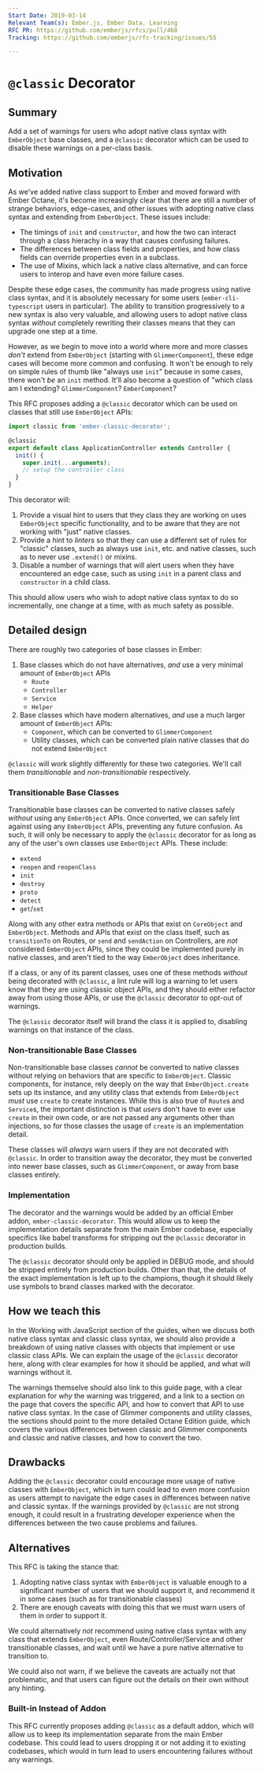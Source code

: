 ```yaml
---
Start Date: 2019-03-14
Relevant Team(s): Ember.js, Ember Data, Learning
RFC PR: https://github.com/emberjs/rfcs/pull/468
Tracking: https://github.com/emberjs/rfc-tracking/issues/55

---
```


# `@classic` Decorator

## Summary

Add a set of warnings for users who adopt native class syntax with
`EmberObject` base classes, and a `@classic` decorator which can be used to
disable these warnings on a per-class basis.

## Motivation

As we've added native class support to Ember and moved forward with Ember
Octane, it's become increasingly clear that there are still a number of strange
behaviors, edge-cases, and other issues with adopting native class syntax and
extending from `EmberObject`. These issues include:

- The timings of `init` and `constructor`, and how the two can interact through
  a class hierachy in a way that causes confusing failures.
- The differences between class fields and properties, and how class fields can
  override properties even in a subclass.
- The use of Mixins, which lack a native class alternative, and can force users
  to interop and have even more failure cases.

Despite these edge cases, the community has made progress using native class
syntax, and it is absolutely necessary for some users (`ember-cli-typescript`
users in particular). The ability to transition progressively to a new syntax is
also very valuable, and allowing users to adopt native class syntax _without_
completely rewriting their classes means that they can upgrade one step at a
time.

However, as we begin to move into a world where more and more classes _don't_
extend from `EmberObject` (starting with `GlimmerComponent`), these edge cases
will become more common and confusing. It won't be enough to rely on simple
rules of thumb like "always use `init`" because in some cases, there won't _be_
an `init` method. It'll also become a question of "which class am I extending?
`GlimmerComponent`? `EmberComponent`?

This RFC proposes adding a `@classic` decorator which can be used on classes
that still use `EmberObject` APIs:

```js
import classic from 'ember-classic-decorator';

@classic
export default class ApplicationController extends Controller {
  init() {
    super.init(...arguments);
    // setup the controller class
  }
}
```

This decorator will:

1. Provide a visual hint to users that they class they are working on uses
   `EmberObject` specific functionality, and to be aware that they are not
   working with "just" native classes.
2. Provide a hint to _linters_ so that they can use a different set of rules for
   "classic" classes, such as always use `init`, etc. and native classes, such
   as to never use `.extend()` or mixins.
3. Disable a number of warnings that will alert users when they have encountered
   an edge case, such as using `init` in a parent class and `constructor` in a
   child class.

This should allow users who wish to adopt native class syntax to do so
incrementally, one change at a time, with as much safety as possible.

## Detailed design

There are roughly two categories of base classes in Ember:

1. Base classes which do not have alternatives, _and_ use a very minimal amount
   of `EmberObject` APIs
   - `Route`
   - `Controller`
   - `Service`
   - `Helper`
2. Base classes which have modern alternatives, _and_ use a much larger amount
   of `EmberObject` APIs:
   - `Component`, which can be converted to `GlimmerComponent`
   - Utility classes, which can be converted plain native classes that do not
     extend `EmberObject`

`@classic` will work slightly differently for these two categories. We'll call
them _transitionable_ and _non-transitionable_ respectively.

### Transitionable Base Classes

Transitionable base classes can be converted to native classes safely _without_
using any `EmberObject` APIs. Once converted, we can safely lint against using
any `EmberObject` APIs, preventing any future confusion. As such, it will only
be necessary to apply the `@classic` decorator for as long as any of the user's
own classes use `EmberObject` APIs. These include:

- `extend`
- `reopen` and `reopenClass`
- `init`
- `destroy`
- `proto`
- `detect`
- `get`/`set`

Along with any other extra methods or APIs that exist on `CoreObject` and
`EmberObject`. Methods and APIs that exist on the class itself, such as
`transitionTo` on Routes, or `send` and `sendAction` on Controllers, are _not_
considered `EmberObject` APIs, since they could be implemented purely in native
classes, and aren't tied to the way `EmberObject` does inheritance.

If a class, or any of its parent classes, uses one of these methods _without_
being decorated with `@classic`, a lint rule will log a warning to let users
know that they are using classic object APIs, and they should either refactor
away from using those APIs, or use the `@classic` decorator to opt-out of
warnings.

The `@classic` decorator itself will brand the class it is applied to, disabling
warnings on that instance of the class.

### Non-transitionable Base Classes

Non-transitionable base classes _cannot_ be converted to native classes without
relying on behaviors that are specific to `EmberObject`. Classic components, for
instance, rely deeply on the way that `EmberObject.create` sets up its instance,
and any utility class that extends from `EmberObject` _must_ use `create` to
create instances. While this is also true of `Route`s and `Service`s, the
important distinction is that _users_ don't have to ever use `create` in their
own code, or are not passed any arguments other than injections, so for those
classes the usage of `create` is an implementation detail.

These classes will _always_ warn users if they are not decorated with
`@classic`. In order to transition away the decorator, they must be converted
into newer base classes, such as `GlimmerComponent`, or away from base classes
entirely.

### Implementation

The decorator and the warnings would be added by an official Ember addon,
`ember-classic-decorator`. This would allow us to keep the implementation
details separate from the main Ember codebase, especially specifics like babel
transforms for stripping out the `@classic` decorator in production builds.

The `@classic` decorator should only be applied in DEBUG mode, and should be
stripped entirely from production builds. Other than that, the details of the
exact implementation is left up to the champions, though it should likely use
symbols to brand classes marked with the decorator.

## How we teach this

In the Working with JavaScript section of the guides, when we discuss both
native class syntax and classic class syntax, we should also provide a breakdown
of using native classes with objects that implement or use classic class APIs.
We can explain the usage of the `@classic` decorator here, along with clear
examples for how it should be applied, and what will warnings without it.

The warnings themselve should also link to this guide page, with a clear
explanation for _why_ the warning was triggered, and a link to a section on the
page that covers the specific API, and how to convert that API to use native
class syntax. In the case of Glimmer components and utility classes, the
sections should point to the more detailed Octane Edition guide, which covers
the various differences between classic and Glimmer components and classic and
native classes, and how to convert the two.

## Drawbacks

Adding the `@classic` decorator could encourage more usage of native classes
with `EmberObject`, which in turn could lead to even more confusion as users
attempt to navigate the edge cases in differences between native and classic
syntax. If the warnings provided by `@classic` are not strong enough, it could
result in a frustrating developer experience when the differences between the
two cause problems and failures.

## Alternatives

This RFC is taking the stance that:

1. Adopting native class syntax with `EmberObject` is valuable enough to a
   significant number of users that we should support it, and recommend it in
   some cases (such as for transitionable classes)
2. There are enough caveats with doing this that we must warn users of them in
   order to support it.

We could alternatively _not_ recommend using native class syntax with any class
that extends `EmberObject`, even Route/Controller/Service and other
transitionable classes, and wait until we have a pure native alternative to
transition to.

We could also not warn, if we believe the caveats are actually not that
problematic, and that users can figure out the details on their own without any
hinting.

### Built-in Instead of Addon

This RFC currently proposes adding `@classic` as a default addon, which will
allow us to keep its implementation separate from the main Ember codebase. This
could lead to users dropping it or not adding it to existing codebases, which
would in turn lead to users encountering failures without any warnings.
